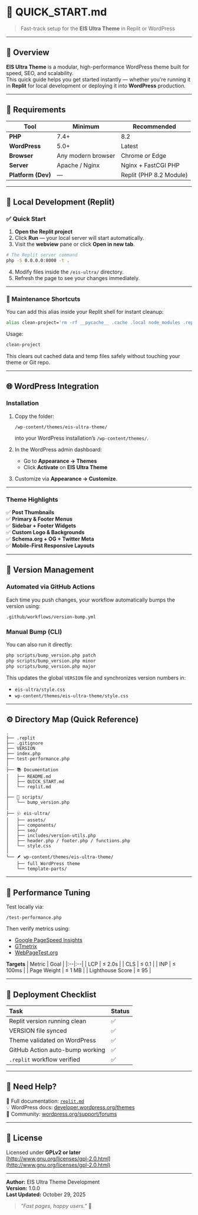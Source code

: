 # 🚀 QUICK_START.md  
> Fast-track setup for the **EIS Ultra Theme** in Replit or WordPress

---

## 🧩 Overview

**EIS Ultra Theme** is a modular, high-performance WordPress theme built for speed, SEO, and scalability.  
This quick guide helps you get started instantly — whether you're running it in **Replit** for local development or deploying it into **WordPress** production.

---

## 🧰 Requirements

| Tool | Minimum | Recommended |
|------|----------|-------------|
| **PHP** | 7.4+ | 8.2 |
| **WordPress** | 5.0+ | Latest |
| **Browser** | Any modern browser | Chrome or Edge |
| **Server** | Apache / Nginx | Nginx + FastCGI PHP |
| **Platform (Dev)** | — | Replit (PHP 8.2 Module) |

---

## 🧪 Local Development (Replit)

### ✅ Quick Start
1. **Open the Replit project**
2. Click **Run** — your local server will start automatically.
3. Visit the **webview** pane or click **Open in new tab**.

```bash
# The Replit server command
php -S 0.0.0.0:8000 -t .
```

4. Modify files inside the `/eis-ultra/` directory.
5. Refresh the page to see your changes immediately.

---

### 🧹 Maintenance Shortcuts

You can add this alias inside your Replit shell for instant cleanup:

```bash
alias clean-project='rm -rf __pycache__ .cache .local node_modules .replit_history *.log *.tmp'
```

Usage:
```bash
clean-project
```

This clears out cached data and temp files safely without touching your theme or Git repo.

---

## 🌐 WordPress Integration

### Installation
1. Copy the folder:
   ```
   /wp-content/themes/eis-ultra-theme/
   ```
   into your WordPress installation’s `/wp-content/themes/`.

2. In the WordPress admin dashboard:
   - Go to **Appearance → Themes**
   - Click **Activate** on **EIS Ultra Theme**

3. Customize via **Appearance → Customize**.

---

### Theme Highlights

✅ **Post Thumbnails**  
✅ **Primary & Footer Menus**  
✅ **Sidebar + Footer Widgets**  
✅ **Custom Logo & Backgrounds**  
✅ **Schema.org + OG + Twitter Meta**  
✅ **Mobile-First Responsive Layouts**

---

## 🔄 Version Management

### Automated via GitHub Actions
Each time you push changes, your workflow automatically bumps the version using:
```
.github/workflows/version-bump.yml
```

### Manual Bump (CLI)
You can also run it directly:

```bash
php scripts/bump_version.php patch
php scripts/bump_version.php minor
php scripts/bump_version.php major
```

This updates the global `VERSION` file and synchronizes version numbers in:
- `eis-ultra/style.css`
- `wp-content/themes/eis-ultra-theme/style.css`

---

## ⚙️ Directory Map (Quick Reference)

```
.
├── .replit
├── .gitignore
├── VERSION
├── index.php
├── test-performance.php
│
├── 📚 Documentation
│   ├── README.md
│   ├── QUICK_START.md
│   └── replit.md
│
├── 🧰 scripts/
│   └── bump_version.php
│
├── 🩺 eis-ultra/
│   ├── assets/
│   ├── components/
│   ├── seo/
│   ├── includes/version-utils.php
│   ├── header.php / footer.php / functions.php
│   └── style.css
│
└── 🪶 wp-content/themes/eis-ultra-theme/
    ├── full WordPress theme
    └── template-parts/
```

---

## 🧠 Performance Tuning

Test locally via:
```
/test-performance.php
```

Then verify metrics using:
- [Google PageSpeed Insights](https://pagespeed.web.dev/)
- [GTmetrix](https://gtmetrix.com/)
- [WebPageTest.org](https://www.webpagetest.org/)

**Targets**
| Metric | Goal |
|:--|:--|
| LCP | ≤ 2.0s |
| CLS | ≤ 0.1 |
| INP | ≤ 100ms |
| Page Weight | ≤ 1 MB |
| Lighthouse Score | ≥ 95 |

---

## 🧾 Deployment Checklist

| Task | Status |
|:--|:--|
| Replit version running clean | ✅ |
| VERSION file synced | ✅ |
| Theme validated on WordPress | ✅ |
| GitHub Action auto-bump working | ✅ |
| `.replit` workflow verified | ✅ |

---

## 💬 Need Help?

📘 Full documentation: [`replit.md`](./replit.md)  
💡 WordPress docs: [developer.wordpress.org/themes](https://developer.wordpress.org/themes/)  
💬 Community: [wordpress.org/support/forums](https://wordpress.org/support/forums/)

---

## 🧾 License

Licensed under **GPLv2 or later**  
[http://www.gnu.org/licenses/gpl-2.0.html](http://www.gnu.org/licenses/gpl-2.0.html)

---

**Author:** EIS Ultra Theme Development  
**Version:** 1.0.0  
**Last Updated:** October 29, 2025  

> *"Fast pages, happy users."* 🚀